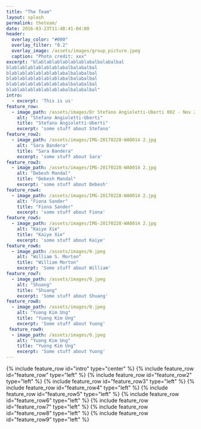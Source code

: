```yaml
---
title: "The Team"
layout: splash
permalink: theteam/
date: 2016-03-23T11:48:41-04:00
header:
  overlay_color: "#000"
  overlay_filter: "0.2"
  overlay_image: /assets/images/group_picture.jpeg
  caption: "Photo credit: xxx"
excerpt: "blablablablablablablabalbalabalbal
blablablablablablablabalbalabalbal
blablablablablablablabalbalabalbal
blablablablablablablabalbalabalbal
blablablablablablablabalbalabalbal
blablablablablablablabalbalabalbal"
intro: 
  - excerpt: 'This is us'
feature_row:
  - image_path: /assets/images/Dr Stefano Angioletti-Uberti 002 - Nov 2016-1.jpg
    alt: "Stefano Angioletti-Uberti"
    title: "Stefano Angioletti-Uberti"
    excerpt: 'some stuff about Stefano'
feature_row2:
  - image_path: /assets/images/IMG-20170228-WA0014 2.jpg
    alt: "Sara Bandera"
    title: "Sara Bandera"
    excerpt: 'some stuff about Sara'
feature_row3:
  - image_path: /assets/images/IMG-20170228-WA0014 2.jpg
    alt: "Debesh Mandal"
    title: "Debesh Mandal"
    excerpt: 'some stuff about Debesh'
feature_row4:
  - image_path: /assets/images/IMG-20170228-WA0014 2.jpg
    alt: "Fiona Sander"
    title: "Fiona Sander"
    excerpt: 'some stuff about Fiona'
feature_row5:
  - image_path: /assets/images/IMG-20170228-WA0014 2.jpg
    alt: "Kaiye Xie"
    title: "Kaiye Xie"
    excerpt: 'some stuff about Kaiye'
feature_row6:
  - image_path: /assets/images/0.jpeg
    alt: "William S. Morton"
    title: "William Morton"
    excerpt: 'Some stuff about William'
feature_row7:
  - image_path: /assets/images/0.jpeg
    alt: "Shuang"
    title: "Shuang"
    excerpt: 'Some stuff about Shuang'
feature_row8:
  - image_path: /assets/images/0.jpeg
    alt: "Yuong Kim Ung"
    title: "Yuong Kim Ung"
    excerpt: 'Some stuff about Yuong'
 feature_row9:
  - image_path: /assets/images/0.jpeg
    alt: "Yuong Kim Ung"
    title: "Yuong Kim Ung"
    excerpt: 'Some stuff about Yuong'
---
```


{% include feature_row id="intro" type="center" %}
{% include feature_row id="feature_row" type="left" %}
{% include feature_row id="feature_row2" type="left" %}
{% include feature_row id="feature_row3" type="left" %}
{% include feature_row id="feature_row4" type="left" %}
{% include feature_row id="feature_row5" type="left" %}
{% include feature_row id="feature_row6" type="left" %}
{% include feature_row id="feature_row7" type="left" %}
{% include feature_row id="feature_row8" type="left" %}
{% include feature_row id="feature_row9" type="left" %}
